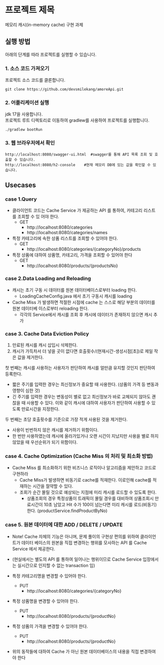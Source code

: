 # 프로젝트 제목

메모리 캐시(in-memory cache) 구현 과제

## 실행 방법

아래의 단계를 따라 프로젝트를 실행할 수 있습니다.

### 1. 소스 코드 가져오기

프로젝트 소스 코드를 클론합니다.

```
git clone https://github.com/devsmilekang/amoreApi.git
```

### 2. 어플리케이션 실행

jdk 17을 사용합니다.  
프로젝트 루트 디렉토리로 이동하여 gradlew를 사용하여 프로젝트를 실행합니다.

```
./gradlew bootRun
```

### 3. 웹 브라우저에서 확인

```
http://localhost:8080/swagger-ui.html  #swagger를 통해 API 목록 조회 및 호출할 수 있습니다.
http://localhost:8080/h2-console    #현재 메모리 DB에 있는 값을 확인할 수 있습니다.
```

## Usecases

### case 1.Query

* 클라이언트 코드는 Cache Service 가 제공하는 API 를 통하여, 카테고리 리스트를 조회할 수 있
  어야 한다.
  - GET 
    - http://localhost:8080/categories
    - http://localhost:8080/categories/names
* 특정 카테고리에 속한 상품 리스트를 조회할 수 있어야 한다.
  - GET
    - http://localhost:8080/categories/{categoryNo}/products
* 특정 상품에 대하여 상품명, 카테고리, 가격을 조회할 수 있어야 한다
  - GET
    - http://localhost:8080/products/{productsNo}

### case 2.Data Loading and Reloading

* 캐시는 초기 구동 시 데이터를 원본 데이터베이스로부터 loading 한다.
  - LoadingCacheConfig.java 에서 초기 구동시 캐시를 loading
* Cache Miss 가 발생하면 적절한 시점에 cache 는 스스로 해당 부분의 데이터를 원본 데이터베
  이스로부터 reloading 한다.
  - 각각의 Service에서 캐시를 조회 후 캐시에 데이터가 존재하지 않으면 캐시 추가
### case 3. Cache Data Eviction Policy
1. 만료된 캐시를 캐시 삽입시 삭제한다.
2. 캐시가 가득차서 더 넣을 곳이 없다면 호출횟수/(현재시간-생성시점[초])로 제일 작은 값을 제거한다.

  첫 번째는 캐시를 사용하는 사용자가 판단하여 캐시를 얼만큼 유지할 것인지 판단하여 등록한다.
   - 짧은 주기를 입력한 경우는 최신정보가 중요할 때 사용한다. (상품의 가격 등 변동과 영향이 심한 것)
   - 긴 주기를 입력한 경우는 변동성이 별로 없고 최신정보가 바로 교체되지 않아도 괜찮을 때 사용할 수 있다.
    이와 같이 캐시에 대하여 사용자가 판단하여 사용할 수 있도록 만료시간을 지정한다.

두 번째는 초당 호출횟수를 기준으로 가장 적게 사용된 것을 제거한다.
   - 사용이 빈번하지 않은 캐시를 제거하기 위함이다.
   - 한 번만 사용하였는데 캐시에 올라가있거나 오랜 시간이 지났지만 사용을 별로 하지 않았을 때 우선순위가 되기 위함이다.

### case 4. Cache Optimization (Cache Miss 의 처리 및 최소화 방법)
 - Cache Miss 를 최소화하기 위한 비즈니스 로직이나 알고리즘을 제안하고 코드로 구현하라
   - Cache Miss가 발생하면 비동기로 cache를 적재한다. 이로인해 cache를 적재하는 시간을 절약할 수 있다.
   - 조회가 순간 몰릴 것으로 예상되는 지점에 미리 캐시를 로드할 수 있도록 한다.
     - 상품조회의 경우 특정상품이 트래픽이 몰릴 경우를 대비하여 상품조회시 만료시간이 10초 남았고 Hit 수가 100이 넘는다면 미리 캐시를 로드(비동기)한다. (productService.findProductByNo)

### case 5. 원본 데이터에 대한 ADD / DELETE / UPDATE
* Note! Cache 자체의 기능은 아니며, 문제 풀이의 구현상 편의를 위하여 클라이언트가 데이터
베이스의 원본을 직접 변경하는 행위를 모사하는 API 를 Cache Service 에서 제공한다.
* (현실에서는 별도의 API 를 통하여 일어나는 행위이므로 Cache Service 입장에서는 실시간으로
인지할 수 없는 transaction 임)
* 특정 카테고리명을 변경할 수 있어야 한다.
  - PUT
    - http://localhost:8080/categories/{categoryNo}

* 특정 상품명을 변경할 수 있어야 한다.
  - PUT
    - http://localhost:8080/products/{productNo}
* 특정 상품의 가격을 변경할 수 있어야 한다.
  - PUT
    - http://localhost:8080/products/{productNo}
* 위의 동작들에 대하여 Cache 가 아닌 원본 데이터베이스의 내용을 직접 변경하여야 한다